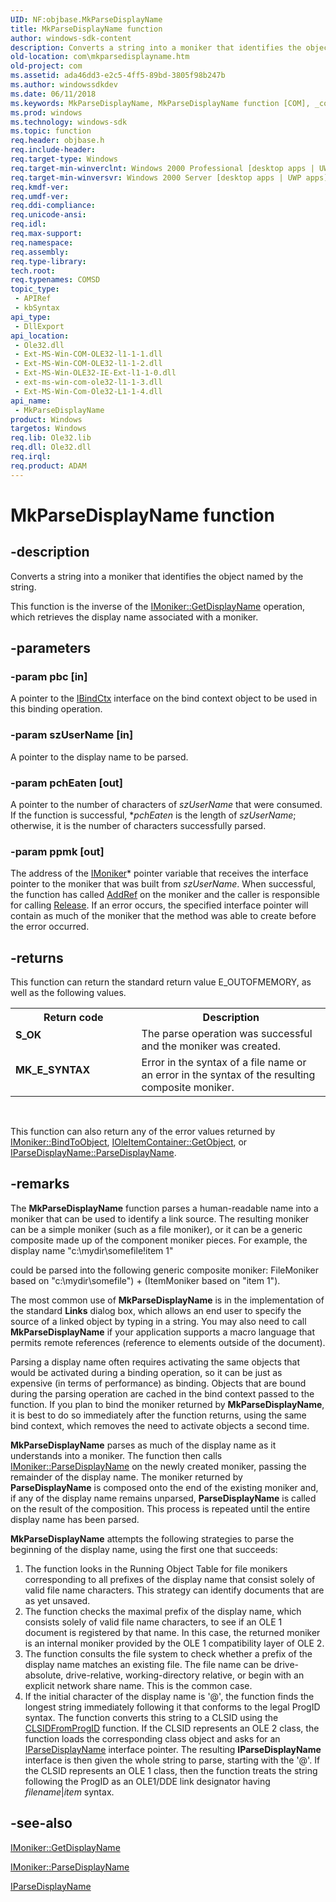```yaml
---
UID: NF:objbase.MkParseDisplayName
title: MkParseDisplayName function
author: windows-sdk-content
description: Converts a string into a moniker that identifies the object named by the string.
old-location: com\mkparsedisplayname.htm
old-project: com
ms.assetid: ada46dd3-e2c5-4ff5-89bd-3805f98b247b
ms.author: windowssdkdev
ms.date: 06/11/2018
ms.keywords: MkParseDisplayName, MkParseDisplayName function [COM], _com_MkParseDisplayName, com.mkparsedisplayname, objbase/MkParseDisplayName
ms.prod: windows
ms.technology: windows-sdk
ms.topic: function
req.header: objbase.h
req.include-header: 
req.target-type: Windows
req.target-min-winverclnt: Windows 2000 Professional [desktop apps | UWP apps]
req.target-min-winversvr: Windows 2000 Server [desktop apps | UWP apps]
req.kmdf-ver: 
req.umdf-ver: 
req.ddi-compliance: 
req.unicode-ansi: 
req.idl: 
req.max-support: 
req.namespace: 
req.assembly: 
req.type-library: 
tech.root: 
req.typenames: COMSD
topic_type:
 - APIRef
 - kbSyntax
api_type:
 - DllExport
api_location:
 - Ole32.dll
 - Ext-MS-Win-COM-OLE32-l1-1-1.dll
 - Ext-MS-Win-COM-OLE32-l1-1-2.dll
 - Ext-MS-Win-OLE32-IE-Ext-l1-1-0.dll
 - ext-ms-win-com-ole32-l1-1-3.dll
 - Ext-MS-Win-Com-Ole32-L1-1-4.dll
api_name:
 - MkParseDisplayName
product: Windows
targetos: Windows
req.lib: Ole32.lib
req.dll: Ole32.dll
req.irql: 
req.product: ADAM
---
```


# MkParseDisplayName function


## -description


Converts a string into a moniker that identifies the object named by the string.

This function is the inverse of the <a href="https://msdn.microsoft.com/424036c9-c097-4507-b562-4a01f9199b1f">IMoniker::GetDisplayName</a> operation, which retrieves the display name associated with a moniker.



## -parameters




### -param pbc [in]

A pointer to the <a href="https://msdn.microsoft.com/e4c8abb5-0c89-44dd-8d95-efbfcc999b46">IBindCtx</a> interface on the bind context object to be used in this binding operation.


### -param szUserName [in]

A pointer to the display name to be parsed.


### -param pchEaten [out]

A pointer to the number of characters of <i>szUserName</i> that were consumed. If the function is successful, *<i>pchEaten</i> is the length of <i>szUserName</i>; otherwise, it is the number of characters successfully parsed.


### -param ppmk [out]

The address of the <a href="https://msdn.microsoft.com/17f4c1df-7a9c-42ef-a888-70cd8d85f070">IMoniker</a>* pointer variable that receives the interface pointer to the moniker that was built from <i>szUserName</i>. When successful, the function has called <a href="https://msdn.microsoft.com/b4316efd-73d4-4995-b898-8025a316ba63">AddRef</a> on the moniker and the caller is responsible for calling <a href="https://msdn.microsoft.com/4b494c6f-f0ee-4c35-ae45-ed956f40dc7a">Release</a>. If an error occurs, the specified interface pointer will contain as much of the moniker that the method was able to create before the error occurred.


## -returns



This function can return the standard return value E_OUTOFMEMORY, as well as the following values.

<table>
<tr>
<th>Return code</th>
<th>Description</th>
</tr>
<tr>
<td width="40%">
<dl>
<dt><b>S_OK</b></dt>
</dl>
</td>
<td width="60%">
The parse operation was successful and the moniker was created.

</td>
</tr>
<tr>
<td width="40%">
<dl>
<dt><b>MK_E_SYNTAX</b></dt>
</dl>
</td>
<td width="60%">
Error in the syntax of a file name or an error in the syntax of the resulting composite moniker.

</td>
</tr>
</table>
 

This function can also return any of the error values returned by <a href="https://msdn.microsoft.com/b5ce39ff-3387-4f72-9aea-5a26eed3810c">IMoniker::BindToObject</a>, <a href="https://msdn.microsoft.com/08569037-7ecd-4e63-9f94-c2552c327800">IOleItemContainer::GetObject</a>, or <a href="https://msdn.microsoft.com/bf18320c-1ff3-4280-bd67-70f6c2998285">IParseDisplayName::ParseDisplayName</a>.





## -remarks



The <b>MkParseDisplayName</b> function parses a human-readable name into a moniker that can be used to identify a link source. The resulting moniker can be a simple moniker (such as a file moniker), or it can be a generic composite made up of the component moniker pieces. For example, the display name "c:\mydir\somefile!item 1" 

could be parsed into the following generic composite moniker: FileMoniker based on "c:\mydir\somefile") + (ItemMoniker based on "item 1").

The most common use of <b>MkParseDisplayName</b> is in the implementation of the standard <b>Links</b> dialog box, which allows an end user to specify the source of a linked object by typing in a string. You may also need to call <b>MkParseDisplayName</b> if your application supports a macro language that permits remote references (reference to elements outside of the document). 



Parsing a display name often requires activating the same objects that would be activated during a binding operation, so it can be just as expensive (in terms of performance) as binding. Objects that are bound during the parsing operation are cached in the bind context passed to the function. If you plan to bind the moniker returned by <b>MkParseDisplayName</b>, it is best to do so immediately after the function returns, using the same bind context, which removes the need to activate objects a second time.

<b>MkParseDisplayName</b> parses as much of the display name as it understands into a moniker. The function then calls <a href="https://msdn.microsoft.com/6a5a1f14-f14f-404b-90d8-0afceafc087c">IMoniker::ParseDisplayName</a> on the newly created moniker, passing the remainder of the display name. The moniker returned by <b>ParseDisplayName</b> is composed onto the end of the existing moniker and, if any of the display name remains unparsed, <b>ParseDisplayName</b> is called on the result of the composition. This process is repeated until the entire display name has been parsed.

<b>MkParseDisplayName</b> attempts the following strategies to parse the beginning of the display name, using the first one that succeeds:

<ol>
<li>
The function looks in the Running Object Table for file monikers corresponding to all prefixes of the display name that consist solely of valid file name characters. This strategy can identify documents that are as yet unsaved.

</li>
<li>
The function checks the maximal prefix of the display name, which consists solely of valid file name characters, to see if an OLE 1 document is registered by that name. In this case, the returned moniker is an internal moniker provided by the OLE 1 compatibility layer of OLE 2.

</li>
<li>
The function consults the file system to check whether a prefix of the display name matches an existing file. The file name can be drive-absolute, drive-relative, working-directory relative, or begin with an explicit network share name. This is the common case.

</li>
<li>
If the initial character of the display name is '@', the function finds the longest string immediately following it  that conforms to the legal ProgID syntax. The function converts this string to a CLSID using the <a href="https://msdn.microsoft.com/89fb20af-65bf-4ed4-9f71-eb707ee8eb09">CLSIDFromProgID</a> function. If the CLSID represents an OLE 2 class, the function loads the corresponding class object and asks for an <a href="https://msdn.microsoft.com/37844d9b-35ce-4d30-8a58-dac4c671896f">IParseDisplayName</a> interface pointer. The resulting <b>IParseDisplayName</b> interface is then given the whole string to parse, starting with the '@'. If the CLSID represents an OLE 1 class, then the function treats the string following the ProgID as an OLE1/DDE link designator having <i>filename</i>|<i>item</i> syntax.

</li>
</ol>



## -see-also




<a href="https://msdn.microsoft.com/424036c9-c097-4507-b562-4a01f9199b1f">IMoniker::GetDisplayName</a>



<a href="https://msdn.microsoft.com/6a5a1f14-f14f-404b-90d8-0afceafc087c">IMoniker::ParseDisplayName</a>



<a href="https://msdn.microsoft.com/37844d9b-35ce-4d30-8a58-dac4c671896f">IParseDisplayName</a>
 

 

